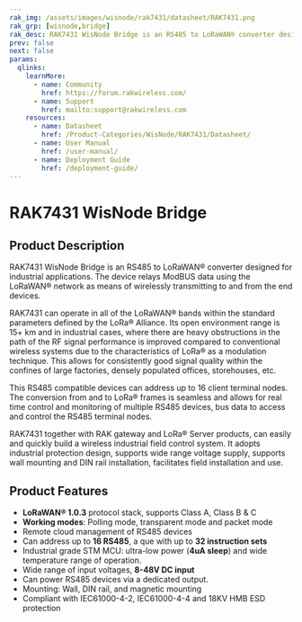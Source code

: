 ```yaml
---
rak_img: /assets/images/wisnode/rak7431/datasheet/RAK7431.png
rak_grp: [wisnode,bridge]
rak_desc: RAK7431 WisNode Bridge is an RS485 to LoRaWAN® converter designed for industrial applications. The device relays ModBUS data using the LoRaWAN® network as means of wirelessly transmitting to and from the end devices.
prev: false
next: false
params:
  qlinks:
    learnMore:
      - name: Community
        href: https://forum.rakwireless.com/
      - name: Support
        href: mailto:support@rakwireless.com
    resources:
      - name: Datasheet
        href: /Product-Categories/WisNode/RAK7431/Datasheet/
      - name: User Manual
        href: /user-manual/
      - name: Deployment Guide
        href: /deployment-guide/
---
```


# RAK7431 WisNode Bridge

<rk-img
  src="/assets/images/wisnode/rak7431/datasheet/rak7431-overview.jpg"
  width="50%"
  caption="RAK7431 WisNode Bridge"
/>

## Product Description

RAK7431 WisNode Bridge is an RS485 to LoRaWAN® converter designed for industrial applications. The device relays ModBUS data using the LoRaWAN® network as means of wirelessly transmitting to and from the end devices.

RAK7431 can operate in all of the LoRaWAN® bands within the standard parameters defined by the LoRa® Alliance. Its open environment range is 15+ km and in industrial cases, where there are heavy obstructions in the path of the RF signal performance is improved compared to conventional wireless systems due to the characteristics of LoRa® as a modulation technique. This allows for consistently good signal quality within the confines of large factories, densely populated offices, storehouses, etc.

This RS485 compatible devices can address up to 16 client terminal nodes. The conversion from and to LoRa® frames is seamless and allows for real time control and monitoring of multiple RS485 devices, bus data to access and control the RS485 terminal nodes.

RAK7431 together with RAK gateway and LoRa® Server products, can easily and quickly build a wireless industrial field control system. It adopts industrial protection design, supports wide range voltage supply, supports wall mounting and DIN rail installation, facilitates field installation and use.

<rk-btn
  src="/Product-Categories/WisNode/RAK7431/Datasheet/"
  label="Get Started with RAK7431 WisNode Bridge"
/>

<rk-quick-links :params="$frontmatter.params.qlinks" />

## Product Features

- **LoRaWAN® 1.0.3** protocol stack, supports Class A, Class B & C
- **Working modes**: Polling mode, transparent mode and packet mode
- Remote cloud management of RS485 devices
- Can address up to **16 RS485**, a que with up to **32 instruction sets**
- Industrial grade STM MCU: ultra-low power (**4uA sleep**) and wide temperature range of operation.
- Wide range of input voltages, **8-48V DC input**
- Can power RS485 devices via a dedicated output.
- Mounting: Wall, DIN rail, and magnetic mounting
- Compliant with IEC61000-4-2, IEC61000-4-4 and 18KV HMB ESD protection

<rk-btn
  src="https://store.rakwireless.com/products/rak7431"
  label="Buy a RAK7431 WisNode Bridge"
  _blank
/>
